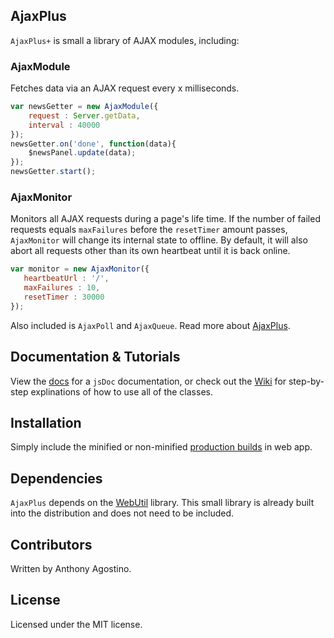 ## AjaxPlus
`AjaxPlus+` is small a library of AJAX modules, including:

### AjaxModule
Fetches data via an AJAX request every x milliseconds.
```js
var newsGetter = new AjaxModule({
    request : Server.getData,
    interval : 40000    
});
newsGetter.on('done', function(data){
    $newsPanel.update(data);
});
newsGetter.start();
```

### AjaxMonitor
Monitors all AJAX requests during a page's life time. If the number of failed requests equals `maxFailures` before the `resetTimer` amount passes, `AjaxMonitor` will change its internal state to offline. By default, it will also abort all requests other than its own heartbeat until it is back online.
```js
var monitor = new AjaxMonitor({
   heartbeatUrl : '/',
   maxFailures : 10,
   resetTimer : 30000
});
```

Also included is `AjaxPoll` and `AjaxQueue`. Read more about [AjaxPlus](https://github.com/Voliware/AjaxPlus/wiki).

## Documentation & Tutorials

View the [docs](http://voliware.github.io/AjaxPlus) for a `jsDoc` documentation, or check out the [Wiki](https://github.com/Voliware/AjaxPlus/wiki) for step-by-step explinations of how to use all of the classes.

## Installation
Simply include the minified or non-minified [production builds](https://github.com/Voliware/AjaxPlus/tree/master/dist/js) in web app.

## Dependencies
`AjaxPlus` depends on the [WebUtil](https://github.com/Voliware/WebUtil) library. This small library is already built into the distribution and does not need to be included.

## Contributors
Written by Anthony Agostino.

## License
Licensed under the MIT license.
